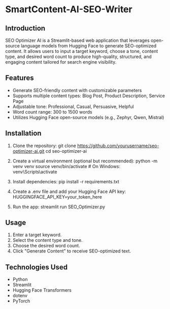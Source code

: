 # SmartContent-AI-SEO-Writer

## Introduction
SEO Optimizer AI is a Streamlit-based web application that leverages open-source language models from Hugging Face to generate SEO-optimized content. It allows users to input a target keyword, choose a tone, content type, and desired word count to produce high-quality, structured, and engaging content tailored for search engine visibility.

## Features
- Generate SEO-friendly content with customizable parameters
- Supports multiple content types: Blog Post, Product Description, Service Page
- Adjustable tone: Professional, Casual, Persuasive, Helpful
- Word count range: 300 to 1500 words
- Utilizes Hugging Face open-source models (e.g., Zephyr, Qwen, Mistral)

## Installation

1. Clone the repository:
   git clone https://github.com/yourusername/seo-optimizer-ai.git
   cd seo-optimizer-ai

2. Create a virtual environment (optional but recommended):
   python -m venv venv
   source venv/bin/activate  # On Windows: venv\\Scripts\\activate

3. Install dependencies:
   pip install -r requirements.txt

4. Create a .env file and add your Hugging Face API key:
   HUGGINGFACE_API_KEY=your_token_here

5. Run the app:
   streamlit run SEO_Optimizer.py

## Usage
1. Enter a target keyword.
2. Select the content type and tone.
3. Choose the desired word count.
4. Click "Generate Content" to receive SEO-optimized text.

## Technologies Used
- Python
- Streamlit
- Hugging Face Transformers
- dotenv
- PyTorch

